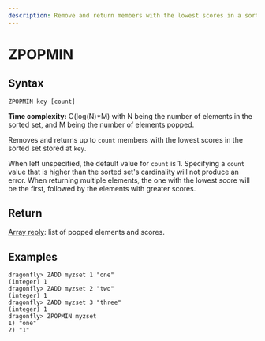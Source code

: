 ```yaml
---
description: Remove and return members with the lowest scores in a sorted set
---
```


# ZPOPMIN

## Syntax

    ZPOPMIN key [count]

**Time complexity:** O(log(N)*M) with N being the number of elements in the sorted set, and M being the number of elements popped.

Removes and returns up to `count` members with the lowest scores in the sorted
set stored at `key`.

When left unspecified, the default value for `count` is 1. Specifying a `count`
value that is higher than the sorted set's cardinality will not produce an
error. When returning multiple elements, the one with the lowest score will
be the first, followed by the elements with greater scores.

## Return

[Array reply](https://redis.io/docs/reference/protocol-spec#resp-arrays): list of popped elements and scores.

## Examples

```shell
dragonfly> ZADD myzset 1 "one"
(integer) 1
dragonfly> ZADD myzset 2 "two"
(integer) 1
dragonfly> ZADD myzset 3 "three"
(integer) 1
dragonfly> ZPOPMIN myzset
1) "one"
2) "1"
```
